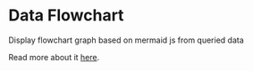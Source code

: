 <!-- This README file is going to be the one displayed on the Grafana.com website for your plugin -->

# Data Flowchart

Display flowchart graph based on mermaid js from queried data

Read more about it [here](https://github.com/JustTrs/grafana-dataflowchart).
